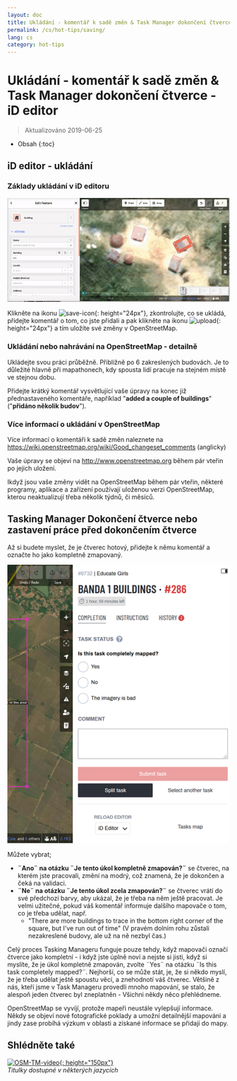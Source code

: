 ```yaml
---
layout: doc
title: Ukládání - komentář k sadě změn & Task Manager dokončení čtverce - iD editor
permalink: /cs/hot-tips/saving/
lang: cs
category: hot-tips
---
```


Ukládání - komentář k sadě změn & Task Manager dokončení čtverce - iD editor
============

> Aktualizováno 2019-06-25

- Obsah
{:toc}

iD editor - ukládání
------------------

### Základy ukládání v iD editoru ###

![saving OSM][]


Klikněte na ikonu ![save-icon]{: height="24px"}, zkontrolujte, co se ukládá, přidejte komentář o tom, co jste přidali a pak klikněte na ikonu ![upload]{: height="24px"} a tím uložíte své změny v OpenStreetMap.  

### Ukládání nebo nahrávání na OpenStreetMap - detailně ###

Ukládejte svou práci průběžně. Přibližně po 6 zakreslených budovách. Je to důležité hlavně při mapathonech, kdy spousta lidí pracuje na stejném místě ve stejnou dobu.  

Přidejte krátký komentář vysvětlující vaše úpravy na konec již přednastaveného komentáře, například "**added a couple of buildings**" ("**přidáno několik budov**").  

### Více informací o ukládání v OpenStreetMap ###

Více informací o komentáři k sadě změn naleznete na <https://wiki.openstreetmap.org/wiki/Good_changeset_comments> (anglicky)  

Vaše úpravy se objeví na <http://www.openstreetmap.org> během pár vteřin po jejich uložení.  

Ikdyž jsou vaše změny vidět na OpenStreetMap během pár vteřin, některé programy, aplikace a zařízení používají uloženou verzi OpenStreetMap, kterou neaktualizují třeba několik týdnů, či měsíců.  

Tasking Manager Dokončení čtverce nebo zastavení práce před dokončením čtverce  
-------------------------------------------------------------------

Až si budete myslet, že je čtverec hotový, přidejte k němu komentář a označte ho jako kompletně zmapovaný.

![Stop Mapping][]  

Můžete vybrat;

- **¨Ano¨ na otázku ¨Je tento úkol kompletně zmapován?¨** se čtverec, na kterém jste pracovali, změní na modrý, což znamená, že je dokončen a čeká na validaci.  
- **¨Ne¨ na otázku ¨Je tento úkol zcela zmapován?¨** se čtverec vrátí do své předchozí barvy, aby ukázal, že je třeba na něm ještě pracovat. Je velmi užitečné, pokud váš komentář informuje dalšího mapovače o tom, co je třeba udělat, např.  
    - "There are more buildings to trace in the bottom right corner of the square, but I've run out of time" (V pravém dolním rohu zůstali nezakreslené budovy, ale už na ně nezbyl čas.)  

Celý proces Tasking Manageru funguje pouze tehdy, když mapovači označí čtverce jako kompletní - i když jste úplně noví a nejste si jisti, když si myslíte, že je úkol kompletně zmapován, zvolte ¨Yes¨ na otázku ¨Is this task completely mapped?¨. Nejhorší, co se může stát, je, že si někdo myslí, že je třeba udělat ještě spoustu věcí, a znehodnotí váš čtverec. Většině z nás, kteří jsme v Task Manageru provedli mnoho mapování, se stalo, že alespoň jeden čtverec byl zneplatněn - Všichni někdy něco přehlédneme.  

OpenStreetMap se vyvíjí, protože mapeři neustále vylepšují informace. Někdy se objeví nové fotografické poklady a umožní detailnější mapování a jindy zase probíhá výzkum v oblasti a získané informace se přidají do mapy.   

Shlédněte také  
---------

[![OSM-TM-video]{: height="150px"}](https://www.youtube.com/watch?v=_feTGQXLf_M&list=PLb9506_-6FMHZ3nwn9heri3xjQKrSq1hN&index=9 "Humanitární tým OpenStreetMap - Tasking Manager Výuková Videa")  
*Titulky dostupné v některých jazycích*  



[saving OSM]:/images/hot-tips/saving.gif
[keymon]:/images/hot-tips/keymon.png
[Stop Mapping]:/images/hot-tips/20190625-TM-stop-mapping-800px.png
[id issues icon]: /images/hot-tips/id-issues.png
[warn when mapping]: /images/hot-tips/20190625-warn-when-mapping.png
[id issues]: /images/hot-tips/20190625-id-issues.png
[id issues everywhere]: /images/hot-tips/20190625-id-issues-everywhere.png
[save-icon]: /images/beginner/save-icon.png "Ikona pro uložení"
[upload]: /images/beginner/upload.png "Nahrát" 
[arrow-up]: /images/arrow-up.png
[OSM-TM-video]: /images/hot-tips/OSM-TM-video.png "Humanitární tým OpenStreetMap - Tasking Manager Výuková Videa"